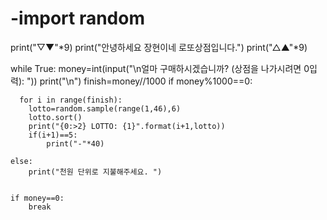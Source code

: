 # -import random

print("▽▼"*9)
print("안녕하세요 장현이네 로또상점입니다.")
print("△▲"*9)

while True:
    money=int(input("\n얼마 구매하시겠습니까? (상점을 나가시려면 0입력): "))
    print("\n")
    finish=money//1000
    if money%1000==0:

      for i in range(finish):
        lotto=random.sample(range(1,46),6)
        lotto.sort()
        print("{0:>2} LOTTO: {1}".format(i+1,lotto))
        if(i+1)==5:
            print("-"*40)

    else:
        print("천원 단위로 지불해주세요. ")
        

    if money==0:
        break

